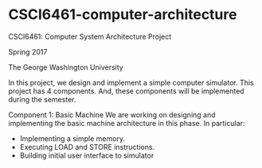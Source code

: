 # CSCI6461-computer-architecture

CSCI6461: Computer System Architecture Project

Spring 2017

The George Washington University

In this project, we design and implement a simple computer simulator. This project has 4 components. And, these components will be implemented during the semester.

Component 1: Basic Machine
We are working on designing and implementing the basic machine architecture in this phase. In particular:
- Implementing a simple memory.
- Executing LOAD and STORE instructions.
- Building initial user interface to simulator

